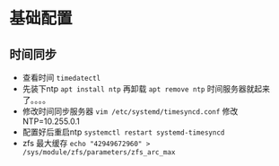 # 基础配置
## 时间同步
- 查看时间 `timedatectl`
- 先装下ntp `apt install ntp` 再卸载 `apt remove ntp` 时间服务器就起来了。。。。
- 修改时间同步服务器 `vim /etc/systemd/timesyncd.conf` 修改NTP=10.255.0.1
- 配置好后重启ntp
`systemctl restart systemd-timesyncd`
- zfs 最大缓存
`echo "42949672960" > /sys/module/zfs/parameters/zfs_arc_max`